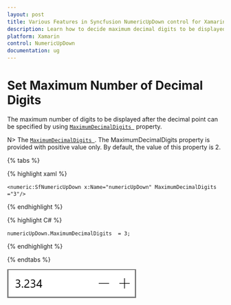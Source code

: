 ```yaml
---
layout: post
title: Various Features in Syncfusion NumericUpDown control for Xamarin.Forms
description: Learn how to decide maximum decimal digits to be displayed, nullable value support, autoreverse, setting range and configuring step value in NumericUpDown
platform: Xamarin
control: NumericUpDown
documentation: ug
---
```

# Set Maximum Number of Decimal Digits

The maximum number of digits to be displayed after the decimal point can be specified by using [`MaximumDecimalDigits `](https://help.syncfusion.com/cr/xamarin/Syncfusion.SfNumericUpDown.XForms.SfNumericUpDown.html#Syncfusion_SfNumericUpDown_XForms_SfNumericUpDown_MaximumDecimalDigits) property. 

N> The [`MaximumDecimalDigits `](https://help.syncfusion.com/cr/xamarin/Syncfusion.SfNumericUpDown.XForms.SfNumericUpDown.html#Syncfusion_SfNumericUpDown_XForms_SfNumericUpDown_MaximumDecimalDigits). The MaximumDecimalDigits property is provided with positive value only. By default, the value of this property is 2.

{% tabs %}

{% highlight xaml %}

	<numeric:SfNumericUpDown x:Name="numericUpDown" MaximumDecimalDigits ="3"/>
	
{% endhighlight %}


{% highlight C# %}

	numericUpDown.MaximumDecimalDigits  = 3;

{% endhighlight %}

{% endtabs %}

![Display the SfNumericUpDown control with MaximumDecimalDigits](images/MaximumDecimalDigits.png)